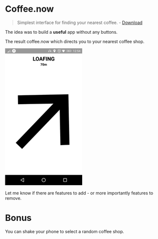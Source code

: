 # Coffee.now

> Simplest interface for finding your nearest coffee. - [Download](https://expo.io/@hobochildster/coffee-now)

The idea was to build a **useful** app without any buttons.

The result coffee.now which directs you to your nearest coffee shop.

<img src="./screenshot.jpeg" alt="screenshot" width="50%">

Let me know if there are features to add - or more importantly features to remove.

# Bonus

You can shake your phone to select a random coffee shop.
